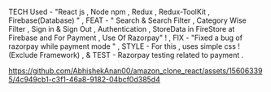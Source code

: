 
TECH Used - "React js , Node npm , Redux , Redux-ToolKit , Firebase(Database) " ,
FEAT - " Search & Search Filter , Category Wise Filter , Sign in & Sign Out , Authentication , StoreData in FireStore at Firebase and For Payment , Use Of Razorpay" ! ,
FIX - "Fixed a bug of razorpay while payment mode " ,
STYLE - For this , uses simple css ! (Exclude Framework) ,
 & TEST - Razorpay testing related to payment .



https://github.com/AbhishekAnan00/amazon_clone_react/assets/156063395/4c949cb1-c3f1-46a8-9182-04bcf0d385d4
